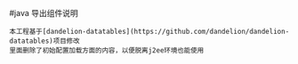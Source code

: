 #java 导出组件说明

    本工程基于[dandelion-datatables](https://github.com/dandelion/dandelion-datatables)项目修改
    里面删除了初始配置加载方面的内容，以便脱离j2ee环境也能使用
